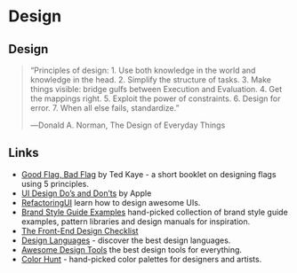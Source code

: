 # Design

## Design

> “Principles of design: 1. Use both knowledge in the world and knowledge in the head. 2. Simplify the structure of tasks. 3. Make things visible: bridge gulfs between Execution and Evaluation. 4. Get the mappings right. 5. Exploit the power of constraints. 6. Design for error. 7. When all else fails, standardize.”
>
> ―Donald A. Norman, The Design of Everyday Things

## Links

* [Good Flag, Bad Flag](https://nava.org/good-flag-bad-flag/) by Ted Kaye - a short booklet on designing flags using 5 principles.
* [UI Design Do’s and Don’ts](https://developer.apple.com/design/tips/) by Apple
* [RefactoringUI](https://refactoringui.com/) learn how to design awesome UIs.
* [Brand Style Guide Examples](https://saijogeorge.com/brand-style-guide-examples/) hand-picked collection of brand style guide examples, pattern libraries and design manuals for inspiration.
* [The Front-End Design Checklist](https://frontenddesignchecklist.io)
* [Design Languages](https://design-languages.com/) - discover the best design languages.
* [Awesome Design Tools](https://github.com/LisaDziuba/Awesome-Design-Tools#readme) the best design tools for everything.
* [Color Hunt](https://colorhunt.co/) - hand-picked color palettes for designers and artists.

